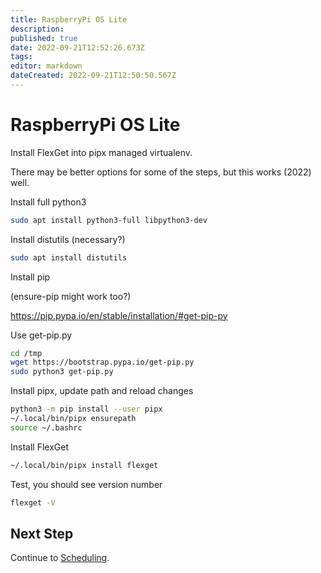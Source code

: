 ```yaml
---
title: RaspberryPi OS Lite
description: 
published: true
date: 2022-09-21T12:52:26.673Z
tags: 
editor: markdown
dateCreated: 2022-09-21T12:50:50.567Z
---
```


# RaspberryPi OS Lite

Install FlexGet into pipx managed virtualenv.

There may be better options for some of the steps, but this works (2022) well.

Install full python3

```bash
sudo apt install python3-full libpython3-dev
```

Install distutils (necessary?)

```bash
sudo apt install distutils
```

Install pip

(ensure-pip might work too?)

https://pip.pypa.io/en/stable/installation/#get-pip-py

Use get-pip.py

```bash
cd /tmp
wget https://bootstrap.pypa.io/get-pip.py
sudo python3 get-pip.py
```

Install pipx, update path and reload changes

```bash
python3 -m pip install --user pipx
~/.local/bin/pipx ensurepath
source ~/.bashrc
```

Install FlexGet

```bash
~/.local/bin/pipx install flexget
```

Test, you should see version number

```bash
flexget -V
```

## Next Step

Continue to [Scheduling](/InstallWizard/Linux/Scheduling).